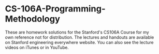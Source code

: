 # CS-106A-Programming-Methodology

These are homework solutions for the Stanford's CS106A Course for my own reference not for distribution. The lectures and handouts are available on Stanford engineering everywhere website. You can also see the lecture videos on iTunes or in YouTube.
